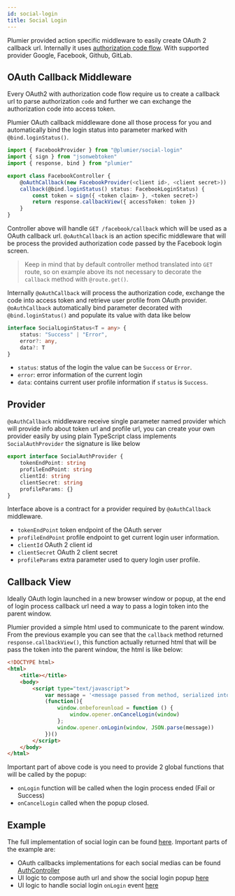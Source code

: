 ```yaml
---
id: social-login
title: Social Login
---
```


Plumier provided action specific middleware to easily create OAuth 2 callback url. Internally it uses [authorization code flow](https://developer.okta.com/blog/2018/04/10/oauth-authorization-code-grant-type). With supported provider Google, Facebook, Github, GitLab.

## OAuth Callback Middleware 
Every OAuth2 with authorization code flow require us to create a callback url to parse authorization `code` and further  we can exchange the authorization code into access token. 

Plumier OAuth callback middleware done all those process for you and automatically bind the login status into parameter marked with `@bind.loginStatus()`. 

```typescript 
import { FacebookProvider } from "@plumier/social-login"
import { sign } from "jsonwebtoken"
import { response, bind } from "plumier"

export class FacebookController {
    @oAuthCallback(new FacebookProvider(<client id>, <client secret>))
    callback(@bind.loginStatus() status: FacebookLoginStatus) {
        const token = sign({ <token claim> }, <token secret>)
        return response.callbackView({ accessToken: token })
    }
} 
```

Controller above will handle `GET /facebook/callback` which will be used as a OAuth callback url. `@oAuthCallback` is an action specific middleware that will be process the provided authorization code passed by the Facebook login screen. 

> Keep in mind that by default controller method translated into `GET` route, so on example above its not necessary to decorate the `callback` method with  `@route.get()`.

Internally `@oAuthCallback` will process the authorization code, exchange the code into access token and retrieve user profile from OAuth provider. `@oAuthCallback` automatically bind parameter decorated with `@bind.loginStatus()` and populate its value with data like below


```typescript
interface SocialLoginStatus<T = any> {
    status: "Success" | "Error",
    error?: any,
    data?: T
}
```

* `status`: status of the login the value can be `Success` or `Error`.
* `error`: error information of the current login
* `data`: contains current user profile information if `status` is `Success`.

## Provider
`@oAuthCallback` middleware receive single parameter named provider which will provide info about token url and profile url, you can create your own provider easily by using plain TypeScript class implements `SocialAuthProvider` the signature is like below

```typescript
export interface SocialAuthProvider {
    tokenEndPoint: string
    profileEndPoint: string
    clientId: string
    clientSecret: string
    profileParams: {}
}
```

Interface above is a contract for a provider required by `@oAuthCallback` middleware.

* `tokenEndPoint` token endpoint of the OAuth server 
* `profileEndPoint` profile endpoint to get current login user information.
* `clientId` OAuth 2 client id
* `clientSecret` OAuth 2 client secret 
* `profileParams` extra parameter used to query login user profile.


## Callback View 
Ideally OAuth login launched in a new browser window or popup, at the end of login process callback url need a way to pass a login token into the parent window. 

Plumier provided a simple html used to communicate to the parent window. From the previous example you can see that the `callback` method returned `response.callbackView()`, this function actually returned html that will be pass the token into the parent window, the html is like below:

```html
<!DOCTYPE html>
<html>
    <title></title>
    <body>
        <script type="text/javascript">
            var message = '<message passed from method, serialized into json>';
            (function(){
                window.onbeforeunload = function () {
                    window.opener.onCancelLogin(window)
                };
                window.opener.onLogin(window, JSON.parse(message))
            })()
        </script>
    </body>
</html>
```

Important part of above code is you need to provide 2 global functions that will be called by the popup: 

* `onLogin` function will be called when the login process ended (Fail or Success)
* `onCancelLogin` called when the popup closed.


## Example
The full implementation of social login can be found [here](https://github.com/plumier/tutorial-monorepo-social-login). Important parts of the example are: 

* OAuth callbacks implementations for each social medias can be found [AuthController](https://github.com/plumier/tutorial-monorepo-social-login/blob/eba5a1da0f14a452011673ec731a414392afae35/packages/server/src/controller/auth-controller.ts#L77)
* UI logic to compose auth url and show the social login popup [here](https://github.com/plumier/tutorial-monorepo-social-login/blob/eba5a1da0f14a452011673ec731a414392afae35/packages/ui/src/page/popup.ts#L1)
* UI logic to handle social login `onLogin` event [here](https://github.com/plumier/tutorial-monorepo-social-login/blob/3497b498857011ec794e761446c9ff73207d5683/packages/ui/src/App.tsx#L10)